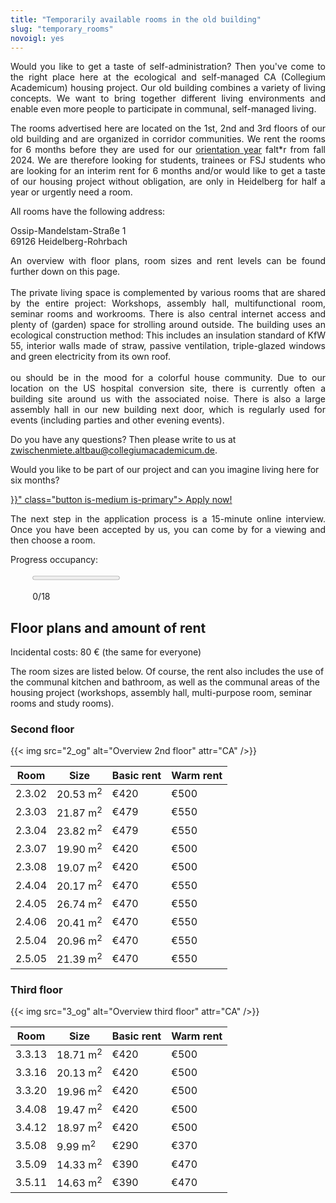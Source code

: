 ```yaml
---
title: "Temporarily available rooms in the old building"
slug: "temporary_rooms"
novoigl: yes
---
```


<p style="text-align:justify">
Would you like to get a taste of self-administration? Then you've come to the right place here at the ecological and
self-managed CA (Collegium Academicum) housing project. Our old building combines a variety of living concepts.
We want to bring together different living environments and enable even more people to participate in communal, self-managed living.
</p>

<div class="color-block">
<p style="text-align:justify">
The rooms advertised here are located on the 1st, 2nd and 3rd floors of our old building and are organized in corridor
communities. We rent the rooms for 6 months before they are used for our <a href="/orientierungsjahr">orientation year</a>
falt*r from fall 2024.
We are therefore looking for students, trainees or FSJ students who are looking for an interim rent for 6 months
and/or would like to get a taste of our housing project without obligation, are only in Heidelberg for half a year or
urgently need a room.
</p>
</div>

<p style="text-align:justify">
</p>

All rooms have the following address:

Ossip-Mandelstam-Straße 1 \
69126 Heidelberg-Rohrbach
</p>

<p style="text-align:justify">
An overview with floor plans, room sizes and rent levels can be found further down on this page.
<br><br>
The private living space is complemented by various rooms that are shared by the entire project:
Workshops, assembly hall, multifunctional room, seminar rooms and workrooms.
There is also central internet access and plenty of (garden) space for strolling around outside.
The building uses an ecological construction method: This includes an insulation standard of KfW 55, interior
walls made of straw, passive ventilation, triple-glazed windows and green electricity from its own roof.
<br><br>
ou should be in the mood for a colorful house community. Due to our location on the US hospital conversion site, there is currently often a building site around us with the associated noise. There is also a large assembly hall in our new building next door, which is regularly used for events (including parties and other evening events).
</p>

Do you have any questions? Then please write to us at zwischenmiete.altbau@collegiumacademicum.de.


Would you like to be part of our project and can you imagine living here for six months?

<div class="buttons is-centered">
    <a href="{{< relref "/bewerbung_befristet" >}}" class="button is-medium is-primary">
        <span class="icon">
            <i class="icon-home"></i>
        </span>
        <span>Apply now!</span>
    </a>
</div>

<p style="text-align:justify">
The next step in the application process is a 15-minute online interview. Once you have been accepted by us, you can come by for a viewing and then choose a room.
</p>

Progress occupancy:
<div style="width:86%; margin-left:7%; margin-bottom:0px; margin-top:0px">
<div class="progress-wrapperEinzug">
  <progress class="progress is-large is-primary" value="0" max="18"></progress>
  <p class="progress-value has-text-white" style="--progressing: 180;"> 0/18 </p>
</div>
</div>

## Floor plans and amount of rent

Incidental costs: 80 € (the same for everyone)

The room sizes are listed below. Of course, the rent also includes the use of the communal kitchen and bathroom, as well as the communal areas of the housing project (workshops, assembly hall, multi-purpose room, seminar rooms and study rooms).

### Second floor

{{< img src="2_og" alt="Overview 2nd floor" attr="CA" />}}

| Room | Size | Basic rent | Warm rent |
|--------------------------|----------------|------------------|--------------------------------------|
|2.3.02|20.53 m<sup>2</sup>|€420|€500|
|2.3.03|21.87 m<sup>2</sup>|€479|€550|
|2.3.04|23.82 m<sup>2</sup>|€479|€550|
|2.3.07|19.90 m<sup>2</sup>|€420|€500|
|2.3.08|19.07 m<sup>2</sup>|€420|€500|
|2.4.04|20.17 m<sup>2</sup>|€470|€550|
|2.4.05|26.74 m<sup>2</sup>|€470|€550|
|2.4.06|20.41 m<sup>2</sup>|€470|€550|
|2.5.04|20.96 m<sup>2</sup>|€470|€550|
|2.5.05|21.39 m<sup>2</sup>|€470|€550|

### Third floor

{{< img src="3_og" alt="Overview third floor" attr="CA" />}}

| Room | Size | Basic rent | Warm rent |
|--------------------------|----------------|------------------|--------------------------------------|
|3.3.13|18.71 m<sup>2</sup>|€420|€500|
|3.3.16|20.13 m<sup>2</sup>|€420|€500|
|3.3.20|19.96 m<sup>2</sup>|€420|€500|
|3.4.08|19.47 m<sup>2</sup>|€420|€500|
|3.4.12|18.97 m<sup>2</sup>|€420|€500|
|3.5.08| 9.99 m<sup>2</sup>|€290|€370|
|3.5.09|14.33 m<sup>2</sup>|€390|€470|
|3.5.11|14.63 m<sup>2</sup>|€390|€470|
